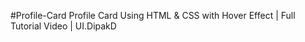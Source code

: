#Profile-Card
Profile Card Using HTML &amp; CSS with Hover Effect  | Full Tutorial Video | UI.DipakD
